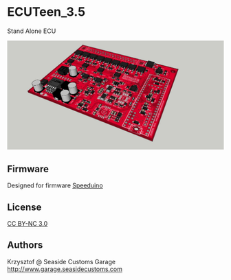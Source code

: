 # ECUTeen_3.5

Stand Alone ECU

![Board](2.jpg?raw=true "Board")

## Firmware

Designed for firmware
[Speeduino](https://speeduino.com/forum/viewtopic.php?f=13&t=1593)

## License

[CC BY-NC 3.0](https://creativecommons.org/licenses/by-nc/3.0/)

## Authors

Krzysztof @ Seaside Customs Garage
http://www.garage.seasidecustoms.com
